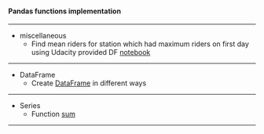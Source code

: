 #### Pandas functions implementation
---

 - miscellaneous
   - Find mean riders for station which had maximum riders on first day using Udacity provided DF [notebook](003_mean_riders_for_max_station.ipynb)
   
---
 
 - DataFrame
   - Create [DataFrame](001_DataFrame.ipynb) in different ways
	
---

 - Series
	- Function [sum](002_series.sum.ipynb)

---